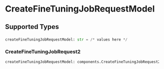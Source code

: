 # CreateFineTuningJobRequestModel


## Supported Types

### 

```python
createFineTuningJobRequestModel: str = /* values here */
```

### CreateFineTuningJobRequest2

```python
createFineTuningJobRequestModel: components.CreateFineTuningJobRequest2 = /* values here */
```

